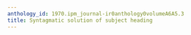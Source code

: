 ```yaml
---
anthology_id: 1970.ipm_journal-ir0anthology0volumeA6A5.3
title: Syntagmatic solution of subject heading
---
```

